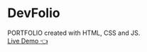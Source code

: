 # DevFolio
PORTFOLIO created with HTML, CSS and JS.
</br>
<a href="MostafaKhaledd.github.io/DevFolio/">Live Demo 👈</a>
